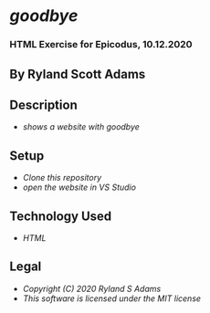 # _goodbye_
### HTML Exercise for Epicodus, 10.12.2020
## By Ryland Scott Adams
## Description 
* _shows a website with goodbye_

## Setup
* _Clone this repository_ 
* _open the website in VS Studio_


## Technology Used 
* _HTML_

## Legal 
* _Copyright (C) 2020 Ryland S Adams_
* _This software is licensed under the MIT license_
